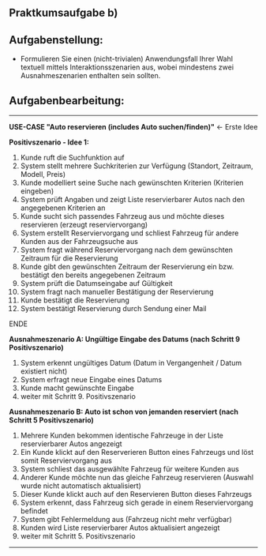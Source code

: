 ## **Praktkumsaufgabe b)**

## **Aufgabenstellung:**
* Formulieren Sie einen (nicht-trivialen) Anwendungsfall Ihrer Wahl textuell mittels Interaktionsszenarien aus, wobei mindestens zwei Ausnahmeszenarien enthalten sein sollten.

## **Aufgabenbearbeitung:**

---
__USE-CASE "Auto reservieren (includes Auto suchen/finden)"__ <- Erste Idee

__Positivszenario - Idee 1:__ 

1. Kunde ruft die Suchfunktion auf 
2. System stellt mehrere Suchkriterien zur Verfügung (Standort, Zeitraum, Modell, Preis)
3. Kunde modelliert seine Suche nach gewünschten Kriterien (Kriterien eingeben)
4. System prüft Angaben und zeigt Liste reservierbarer Autos nach den angegebenen Kriterien an
5. Kunde sucht sich passendes Fahrzeug aus und möchte dieses reservieren (erzeugt reserviervorgang)
6. System erstellt Reserviervorgang und schliest Fahrzeug für andere Kunden aus der Fahrzeugsuche aus
7. System fragt während Reserviervorgang nach dem gewünschten Zeitraum für die Reservierung
8. Kunde gibt den gewünschten Zeitraum der Reservierung ein bzw. bestätigt den bereits angegebenen Zeitraum
9. System prüft die Datumseingabe auf Gültigkeit
10. System fragt nach manueller Bestätigung der Reservierung
11. Kunde bestätigt die Reservierung
12. System bestätigt Reservierung durch Sendung einer Mail

ENDE

__Ausnahmeszenario A: Ungültige Eingabe des Datums (nach Schritt 9 Positivszenario)__

1. System erkennt ungültiges Datum (Datum in Vergangenheit / Datum existiert nicht)
2. System erfragt neue Eingabe eines Datums
3. Kunde macht gewünschte Eingabe
4. weiter mit Schritt 9. Positivszenario

__Ausnahmeszenario B: Auto ist schon von jemanden reserviert (nach Schritt 5 Positivszenario)__

1. Mehrere Kunden bekommen identische Fahrzeuge in der Liste reservierbarer Autos  angezeigt 
2. Ein Kunde klickt auf den Reserverieren Button eines Fahrzeugs und löst somit Reserviervorgang aus
3. System schliest das ausgewählte Fahrzeug für weitere Kunden aus
4. Anderer Kunde möchte nun das gleiche Fahrzeug reservieren (Auswahl wurde nicht automatisch aktualisiert) 
5. Dieser Kunde klickt auch auf den Reservieren Button dieses Fahrzeugs
6. System erkennt, dass Fahrzeug sich gerade in einem Reserviervorgang befindet
7. System gibt Fehlermeldung aus (Fahrzeug nicht mehr verfügbar)
8. Kunden wird Liste reservierbarer Autos aktualisiert angezeigt
9. weiter mit Schritt 5. Positivszenario

---

